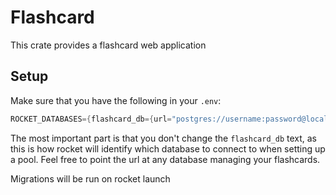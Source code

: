 # Flashcard

This crate provides a flashcard web application

## Setup

Make sure that you have the following in your `.env`:

```rust
ROCKET_DATABASES={flashcard_db={url="postgres://username:password@localhost/flashcard"}}
```

The most important part is that you don't change the `flashcard_db` text, as this is how rocket
will identify which database to connect to when setting up a pool.  Feel free to point the url
at any database managing your flashcards.

Migrations will be run on rocket launch
